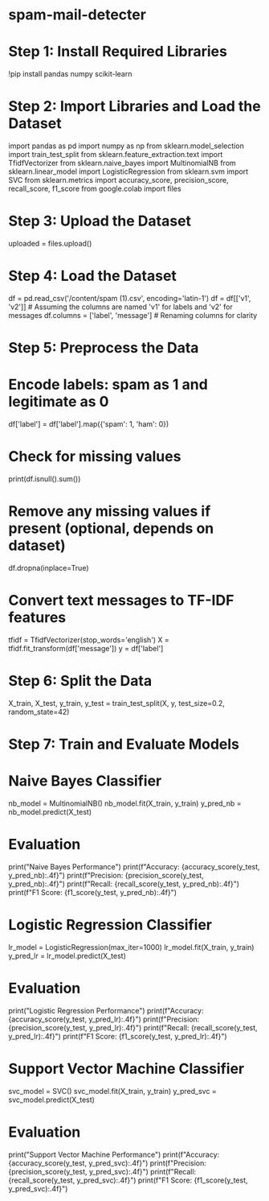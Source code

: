 # spam-mail-detecter
# Step 1: Install Required Libraries
!pip install pandas numpy scikit-learn

# Step 2: Import Libraries and Load the Dataset
import pandas as pd
import numpy as np
from sklearn.model_selection import train_test_split
from sklearn.feature_extraction.text import TfidfVectorizer
from sklearn.naive_bayes import MultinomialNB
from sklearn.linear_model import LogisticRegression
from sklearn.svm import SVC
from sklearn.metrics import accuracy_score, precision_score, recall_score, f1_score
from google.colab import files

# Step 3: Upload the Dataset
uploaded = files.upload()

# Step 4: Load the Dataset
df = pd.read_csv('/content/spam (1).csv', encoding='latin-1')
df = df[['v1', 'v2']]  # Assuming the columns are named 'v1' for labels and 'v2' for messages
df.columns = ['label', 'message']  # Renaming columns for clarity

# Step 5: Preprocess the Data
# Encode labels: spam as 1 and legitimate as 0
df['label'] = df['label'].map({'spam': 1, 'ham': 0})

# Check for missing values
print(df.isnull().sum())

# Remove any missing values if present (optional, depends on dataset)
df.dropna(inplace=True)

# Convert text messages to TF-IDF features
tfidf = TfidfVectorizer(stop_words='english')
X = tfidf.fit_transform(df['message'])
y = df['label']

# Step 6: Split the Data
X_train, X_test, y_train, y_test = train_test_split(X, y, test_size=0.2, random_state=42)

# Step 7: Train and Evaluate Models
# Naive Bayes Classifier
nb_model = MultinomialNB()
nb_model.fit(X_train, y_train)
y_pred_nb = nb_model.predict(X_test)

# Evaluation
print("Naive Bayes Performance")
print(f"Accuracy: {accuracy_score(y_test, y_pred_nb):.4f}")
print(f"Precision: {precision_score(y_test, y_pred_nb):.4f}")
print(f"Recall: {recall_score(y_test, y_pred_nb):.4f}")
print(f"F1 Score: {f1_score(y_test, y_pred_nb):.4f}")

# Logistic Regression Classifier
lr_model = LogisticRegression(max_iter=1000)
lr_model.fit(X_train, y_train)
y_pred_lr = lr_model.predict(X_test)

# Evaluation
print("Logistic Regression Performance")
print(f"Accuracy: {accuracy_score(y_test, y_pred_lr):.4f}")
print(f"Precision: {precision_score(y_test, y_pred_lr):.4f}")
print(f"Recall: {recall_score(y_test, y_pred_lr):.4f}")
print(f"F1 Score: {f1_score(y_test, y_pred_lr):.4f}")

# Support Vector Machine Classifier
svc_model = SVC()
svc_model.fit(X_train, y_train)
y_pred_svc = svc_model.predict(X_test)

# Evaluation
print("Support Vector Machine Performance")
print(f"Accuracy: {accuracy_score(y_test, y_pred_svc):.4f}")
print(f"Precision: {precision_score(y_test, y_pred_svc):.4f}")
print(f"Recall: {recall_score(y_test, y_pred_svc):.4f}")
print(f"F1 Score: {f1_score(y_test, y_pred_svc):.4f}")









